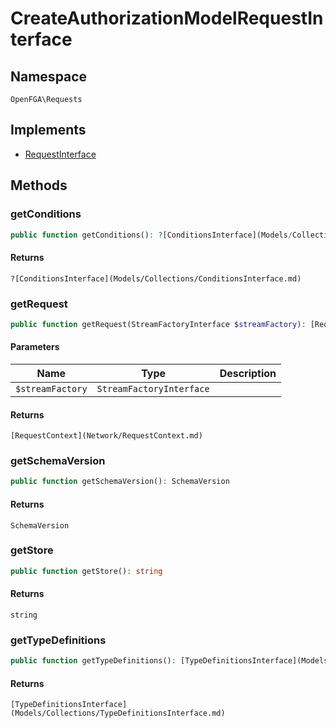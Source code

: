 # CreateAuthorizationModelRequestInterface


## Namespace
`OpenFGA\Requests`

## Implements
* [RequestInterface](Requests/RequestInterface.md)

## Methods
### getConditions


```php
public function getConditions(): ?[ConditionsInterface](Models/Collections/ConditionsInterface.md)
```



#### Returns
`?[ConditionsInterface](Models/Collections/ConditionsInterface.md)` 

### getRequest


```php
public function getRequest(StreamFactoryInterface $streamFactory): [RequestContext](Network/RequestContext.md)
```


#### Parameters
| Name | Type | Description |
|------|------|-------------|
| `$streamFactory` | `StreamFactoryInterface` |  |

#### Returns
`[RequestContext](Network/RequestContext.md)` 

### getSchemaVersion


```php
public function getSchemaVersion(): SchemaVersion
```



#### Returns
`SchemaVersion` 

### getStore


```php
public function getStore(): string
```



#### Returns
`string` 

### getTypeDefinitions


```php
public function getTypeDefinitions(): [TypeDefinitionsInterface](Models/Collections/TypeDefinitionsInterface.md)
```



#### Returns
`[TypeDefinitionsInterface](Models/Collections/TypeDefinitionsInterface.md)` 

